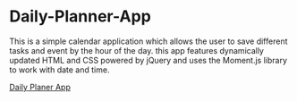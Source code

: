 # Daily-Planner-App
This is a simple calendar application which allows the user to save different tasks and event by the hour of the day. this app features dynamically updated HTML and CSS powered by jQuery and uses the Moment.js library to work with date and time.

[Daily Planer App](https://santu14.github.io/Daily-Planner-App/)
